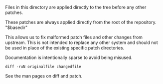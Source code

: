 Files in this directory are applied directly to the tree before any other
patches.

These patches are always applied directly from the root of the repository.
"$basedir"

This allows us to fix malformed patch files and other changes from upstream.
This is not intended to replace any other system and should not be used in
place of the existing specific patch directories.

Documentation is intentionally sparse to avoid being misused.

`diff -ruN originalfile changedfile`  

See the man pages on diff and patch.


